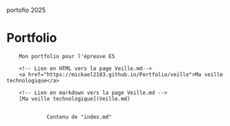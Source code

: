 portofio 2025
   # Portfolio
        Mon portfolio pour l'épreuve E5
                            
        <!-- Lien en HTML vers la page Veille.md-->
        <a href="https://mickael2183.github.io/Portfolio/veille">Ma veille technologique</a>
                            
        <!-- Lien en markdown vers la page Veille.md -->
        [Ma veille technologique](Veille.md)
                            
        
                 Contenu de "index.md"
